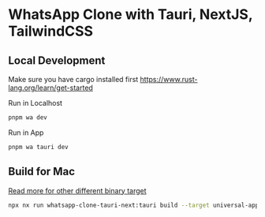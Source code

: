 # WhatsApp Clone with Tauri, NextJS, TailwindCSS

## Local Development

Make sure you have cargo installed first <https://www.rust-lang.org/learn/get-started>

Run in Localhost

```bash
pnpm wa dev
```

Run in App

```bash
pnpm wa tauri dev
```

## Build for Mac

[Read more for other different binary target](https://tauri.app/v1/guides/distribution/macos#binary-targets)

```bash
npx nx run whatsapp-clone-tauri-next:tauri build --target universal-apple-darwin
```
